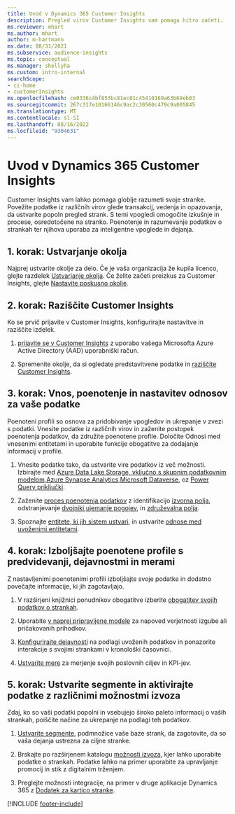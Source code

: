 ```yaml
---
title: Uvod v Dynamics 365 Customer Insights
description: Pregled virov Customer Insights vam pomaga hitro začeti.
ms.reviewer: mhart
ms.author: mhart
author: m-hartmann
ms.date: 08/31/2021
ms.subservice: audience-insights
ms.topic: conceptual
ms.manager: shellyha
ms.custom: intro-internal
searchScope:
- ci-home
- customerInsights
ms.openlocfilehash: ce0336c4bf853bc81ec01c45410169a63b69eb03
ms.sourcegitcommit: 267c317e10166146c9ac2c30560c479c9a005845
ms.translationtype: MT
ms.contentlocale: sl-SI
ms.lasthandoff: 08/16/2022
ms.locfileid: "9304631"
---
```

# <a name="get-started-with-dynamics-365-customer-insights"></a>Uvod v Dynamics 365 Customer Insights

Customer Insights vam lahko pomaga globlje razumeti svoje stranke. Povežite podatke iz različnih virov glede transakcij, vedenja in opazovanja, da ustvarite popoln pregled strank. S temi vpogledi omogočite izkušnje in procese, osredotočene na stranko. Poenotenje in razumevanje podatkov o strankah ter njihova uporaba za inteligentne vpoglede in dejanja.

## <a name="step-1-create-an-environment"></a>1. korak: Ustvarjanje okolja

Najprej ustvarite okolje za delo. Če je vaša organizacija že kupila licenco, glejte razdelek [Ustvarjanje okolja](create-environment.md). Če želite začeti preizkus za Customer Insights, glejte [Nastavite poskusno okolje](trial-signup.md).

## <a name="step-2-explore-customer-insights"></a>2. korak: Raziščite Customer Insights

Ko se prvič prijavite v Customer Insights, konfigurirajte nastavitve in raziščite izdelek.

1. [prijavite se v Customer Insights](https://home.ci.ai.dynamics.com) z uporabo vašega Microsofta Azure Active Directory (AAD) uporabniški račun.

1. Spremenite okolje, da si ogledate predstavitvene podatke in [raziščite Customer Insights](home.md).

## <a name="step-3-ingest-unify-and-set-up-relationships-for-your-data"></a>3. korak: Vnos, poenotenje in nastavitev odnosov za vaše podatke

Poenoteni profili so osnova za pridobivanje vpogledov in ukrepanje v zvezi s podatki. Vnesite podatke iz različnih virov in zaženite postopek poenotenja podatkov, da združite poenotene profile. Določite Odnosi med vnesenimi entitetami in uporabite funkcije obogatitve za dodajanje informacij v profile.

1. Vnesite podatke tako, da ustvarite vire podatkov iz več možnosti. Izbirajte med [Azure Data Lake Storage, vključno s skupnim podatkovnim modelom](connect-common-data-model.md),[Azure Synapse Analytics](connect-synapse.md),[Microsoft Dataverse](connect-dataverse-managed-lake.md), oz [Power Query priključki](connect-power-query.md).

1. Zaženite [proces poenotenja podatkov](data-unification.md) z identifikacijo [izvorna polja](map-entities.md), odstranjevanje [dvojniki](remove-duplicates.md),[ujemanje pogojev](match-entities.md), in [združevalna polja](merge-entities.md).

1. Spoznajte [entitete, ki jih sistem ustvari](entities.md), in ustvarite [odnose med uvoženimi entitetami](relationships.md).

## <a name="step-4-enhance-unified-profiles-with-predictions-activities-and-measures"></a>4. korak: Izboljšajte poenotene profile s predvidevanji, dejavnostmi in merami

Z nastavljenimi poenotenimi profili izboljšajte svoje podatke in dodatno povečajte informacije, ki jih zagotavljajo.

1. V razširjeni knjižnici ponudnikov obogatitve izberite [obogatitev svojih podatkov o strankah](enrichment-hub.md).

1. Uporabite [v naprej pripravljene modele](predictions-overview.md) za napoved verjetnosti izgube ali pričakovanih prihodkov.

1. [Konfigurirajte dejavnosti](activities.md) na podlagi uvoženih podatkov in ponazorite interakcije s svojimi strankami v kronološki časovnici.

1. [Ustvarite mere](measures.md) za merjenje svojih poslovnih ciljev in KPI-jev.

## <a name="step-5-create-segments-and-activate-data-through-various-export-options"></a>5. korak: Ustvarite segmente in aktivirajte podatke z različnimi možnostmi izvoza

Zdaj, ko so vaši podatki popolni in vsebujejo široko paleto informacij o vaših strankah, poiščite načine za ukrepanje na podlagi teh podatkov.

1. [Ustvarite segmente](segments.md), podmnožice vaše baze strank, da zagotovite, da so vaša dejanja ustrezna za ciljne stranke.

1. Brskajte po razširjenem katalogu [možnosti izvoza](export-destinations.md), kjer lahko uporabite podatke o strankah. Podatke lahko na primer uporabite za upravljanje promocij in stik z digitalnim trženjem.

1. Preglejte možnosti integracije, na primer v druge aplikacije Dynamics 365 z [Dodatek za kartico stranke](customer-card-add-in.md).  


[!INCLUDE [footer-include](includes/footer-banner.md)]
